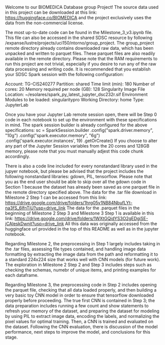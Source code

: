 Welcome to our BIOMEDICA Database group Project! The source data used in this project can be downloaded at this link: https://huggingface.co/BIOMEDICA and the project exclusively uses the data from the non-commercial license.

The most up-to-date code can be found in the Milestone_3_v3.ipynb file. This file can also be accessed in the shared SDSC resource by following /expanse/lustre/projects/uci150/ntorno/group_project. The group_project remote directory already contains downloaded raw data, which has been unpacked and written to parquet files. These parquet files are also readily available in the remote directory. Please note that the RAM requirements to run this project are not trivial, especially if you desire to run any of the raw data processing and writing code. It is recommended that you establish your SDSC Spark session with the following configuration:

Account: TG-CIS240277
Partition: shared
Time limit (min): 180
Number of cores: 20
Memory required per node (GB): 128
Singularity Image File Location: ~/esolares/spark_py_latest_jupyter_dsc232r.sif
Environment Modules to be loaded: singularitypro
Working Directory: home
Type: JupyterLab 

Once you have your Jupyter Lab remote session open, there will be Step 0 code in each notebook to set up the environment with these specifications in mind. The spark session builder is already configured for the above specifications: sc = SparkSession.builder
.config("spark.driver.memory", "10g")
.config("spark.executor.memory", "6g")
.config('spark.executor.instances', 19)
.getOrCreate()
If you choose to alter any part of the Jupyter Session variables from the 20 cores and 128GB memory, please note that you must manually adjest this code chunk accordingly.

There is also a code line included for every nonstandard library used in the jupyer notebook, but please be advised that the project includes the following nonstandard libraries: gdown, PIL, tensorflow. Please note that you as the end user should be able to skip over all the gdown code in Section 1 because the dataset has already been saved as one parquet file in the remote directory specified above. The data for the .tar file download in Milestone 2 Step 1 can be accessed from this link: https://drive.google.com/drive/folders/1hrg05v1NB84NbufLYt-na3fS_6IfnTiU?usp=drive_link The data for the .parquet files in the beginning of Milestone 2 Step 3 and Milestone 3 Step 1 is available in this link: https://drive.google.com/drive/folders/1WXtGQidYS3O2gEDgiSE-jCAleskDwnjt?usp=drive_link 
All this data was originally accessed from the huggingface url provided in the top of this README as well as in the jupyter notebook.

Regarding Milestone 2, the preprocessing in Step 1 largely includes taking in the .tar files, assessing file types contained, and handling image data formatting by extracting the image data from the path and reformatting it to a standard 224x224 size that works well with CNN models (for future work). The exploration in Milestone 2 Step 2 and Step 3 includes steps such as checking the schemas, numebr of unique items, and printing examples for each dataframe.

Regarding Milestone 3, the preprocessing code in Step 2 includes opening the parquet file, checking that all data loaded properly, and then building a very basic toy CNN model in order to ensure that tensorflow downloaded properly before proceeding. The true first CNN is contained in Step 3; the data preparation includes running a few count and show statements to refresh your memory of the dataset, and preparing the dataset for modeling by using PIL to extract image data, encoding the labels, and normalizing the pixel values for optimal training. Then, a CNN is trained and evaluated on the dataset. Following the CNN evaluation, there is discussion of the model performance, next steps to improve the model, and conclusions for this stage.
